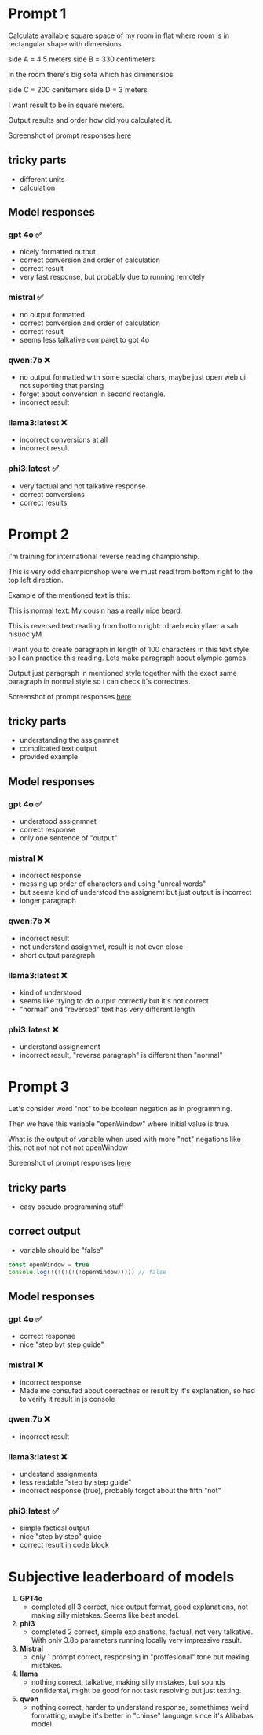 # Prompt 1

Calculate available square space of my room in flat where room is in rectangular shape with dimensions

side A = 4.5 meters
side B = 330 centimeters

In the room there's big sofa which has dimmensios

side C = 200 cenitemers
side D = 3 meters

I want result to be in square meters.

Output results and order how did you calculated it.

Screenshot of prompt responses [here](./prompt1_response_calculation.png)

## tricky parts
- different units
- calculation


## Model responses

### gpt 4o ✅
- nicely formatted output
- correct conversion and order of calculation
- correct result
- very fast response, but probably due to running remotely

### mistral ✅
- no output formatted
- correct conversion and order of calculation
- correct result
- seems less talkative comparet to gpt 4o

### qwen:7b ❌
- no output formatted with some special chars, maybe just open web ui not suporting that parsing
- forget about conversion in second rectangle.
- incorrect result

### llama3:latest ❌
- incorrect conversions at all
- incorrect result

### phi3:latest ✅
- very factual and not talkative response
- correct conversions
- correct results


# Prompt 2

I'm training for international reverse reading championship. 

This is very odd championshop were we must read from bottom right to the top left direction.

Example of the mentioned text is this:

This is normal text:
My cousin has a really nice beard.

This is reversed text reading from bottom right:
.draeb ecin yllaer a sah nisuoc yM

I want you to create paragraph in length of 100 characters in this text style so I can practice this reading. Lets make paragraph about olympic games.

Output just paragraph in mentioned style together with the exact same paragraph in normal style so i can check it's correctnes.

Screenshot of prompt responses [here](./prompt2_response_reversed_text.png)

## tricky parts
- understanding the assignmnet
- complicated text output
- provided example


## Model responses

### gpt 4o ✅
- understood assignmnet
- correct response
- only one sentence of "output"

### mistral ❌
- incorrect response
- messing up order of characters and using "unreal words" 
- but seems kind of understood the assignemt but just output is incorrect
- longer paragraph

### qwen:7b ❌
- incorrect result
- not understand assignmet, result is not even close
- short output paragraph

### llama3:latest ❌
- kind of understood
- seems like trying to do output correctly but it's not correct
- "normal" and "reversed" text has very different length

### phi3:latest ❌
- understand assignement
- incorrect result, "reverse paragraph" is different then "normal"


# Prompt 3

Let's consider word "not" to be boolean negation as in programming.

Then we have this variable "openWindow"  where initial value is true.

What is the output of variable when used with more "not" negations like this: not not not not not openWindow

Screenshot of prompt responses [here](./prompt3_response_pseudo_programming.png)

## tricky parts
- easy pseudo programming stuff

## correct output
- variable should be "false"

```js
const openWindow = true
console.log(!(!(!(!(!openWindow))))) // false

```

## Model responses

### gpt 4o ✅
- correct response 
- nice "step byt step guide"

### mistral ❌
- incorrect response
- Made me consufed about correctnes or result by it's explanation, so had to verify it result in js console

### qwen:7b ❌
- incorrect result 

### llama3:latest ❌
- undestand assignments
- less readable "step by step guide"
- incorrect response (true), probably forgot about the fifth "not" 

### phi3:latest ✅
- simple factical output
- nice "step by step" guide
- correct result in code block


# Subjective leaderboard of models

1. **GPT4o**
    - completed all 3 correct, nice output format, good explanations, not making silly mistakes. Seems like best model.
1. **phi3**
    - completed 2 correct, simple explanations, factual, not very talkative. With only 3.8b parameters running locally very impressive result.
2. **Mistral**
    - only 1 prompt correct, responsing in "proffesional" tone but making mistakes.
4. **llama**
    - nothing correct, talkative, making silly mistakes, but sounds confidental, might be good for not task resolving but just texting.
3. **qwen**
    - nothing correct, harder to understand response, somethimes weird formatting, maybe it's better in "chinse" language since it's Alibabas model.
